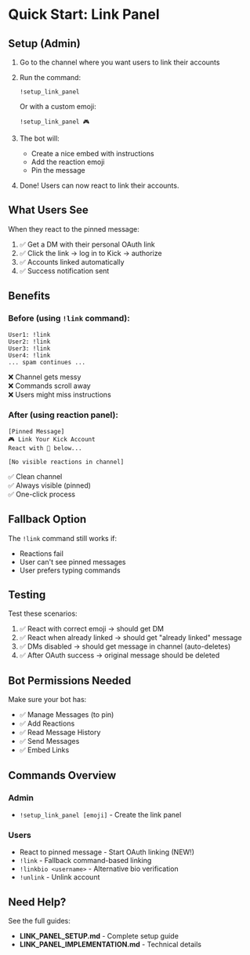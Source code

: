 # Quick Start: Link Panel

## Setup (Admin)

1. Go to the channel where you want users to link their accounts
2. Run the command:
   ```
   !setup_link_panel
   ```
   Or with a custom emoji:
   ```
   !setup_link_panel 🎮
   ```

3. The bot will:
   - Create a nice embed with instructions
   - Add the reaction emoji
   - Pin the message

4. Done! Users can now react to link their accounts.

## What Users See

When they react to the pinned message:
1. ✅ Get a DM with their personal OAuth link
2. ✅ Click the link → log in to Kick → authorize
3. ✅ Accounts linked automatically
4. ✅ Success notification sent

## Benefits

### Before (using `!link` command):
```
User1: !link
User2: !link
User3: !link
User4: !link
... spam continues ...
```
❌ Channel gets messy  
❌ Commands scroll away  
❌ Users might miss instructions  

### After (using reaction panel):
```
[Pinned Message]
🎮 Link Your Kick Account
React with 🔗 below...

[No visible reactions in channel]
```
✅ Clean channel  
✅ Always visible (pinned)  
✅ One-click process  

## Fallback Option

The `!link` command still works if:
- Reactions fail
- User can't see pinned messages
- User prefers typing commands

## Testing

Test these scenarios:
1. ✅ React with correct emoji → should get DM
2. ✅ React when already linked → should get "already linked" message
3. ✅ DMs disabled → should get message in channel (auto-deletes)
4. ✅ After OAuth success → original message should be deleted

## Bot Permissions Needed

Make sure your bot has:
- ✅ Manage Messages (to pin)
- ✅ Add Reactions
- ✅ Read Message History
- ✅ Send Messages
- ✅ Embed Links

## Commands Overview

### Admin
- `!setup_link_panel [emoji]` - Create the link panel

### Users
- React to pinned message - Start OAuth linking (NEW!)
- `!link` - Fallback command-based linking
- `!linkbio <username>` - Alternative bio verification
- `!unlink` - Unlink account

## Need Help?

See the full guides:
- **LINK_PANEL_SETUP.md** - Complete setup guide
- **LINK_PANEL_IMPLEMENTATION.md** - Technical details
